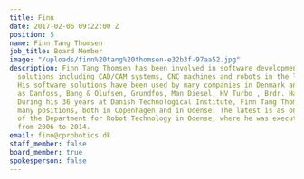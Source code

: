 ```yaml
---
title: Finn
date: 2017-02-06 09:22:00 Z
position: 5
name: Finn Tang Thomsen
job_title: Board Member
image: "/uploads/finn%20tang%20thomsen-e32b3f-97aa52.jpg"
description: Finn Tang Thomsen has been involved in software development for automation
  solutions including CAD/CAM systems, CNC machines and robots in the last 45 years.
  His software solutions have been used by many companies in Denmark and abroad, such
  as Danfoss, Bang & Olufsen, Grundfos, Man Diesel, HV Turbo , Brdr. Hartmann. FLSmidth.
  During his 36 years at Danish Technological Institute, Finn Tang Thomsen has had
  many positions, both in Copenhagen and in Odense. The latest is as one of the founders
  of the Department for Robot Technology in Odense, where he was executive manager
  from 2006 to 2014.
email: finn@cprobotics.dk
staff_member: false
board_member: true
spokesperson: false
---
```


